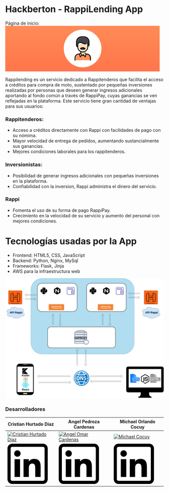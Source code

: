 # Hackberton - RappiLending App

Página de inicio:
[![RappiLending](https://github.com/TzStrikerYT/Hackberton_CrowdLendingApp/blob/test_environment/readme_img/portada.jpg)](http://rappilending.online/)

Rappilending es un servicio dedicado a Rappitenderos que facilita el acceso a créditos para compra de moto, sustentado por pequeñas inversiones realizadas por personas que deseen generar ingresos adicionales aportando al fondo común a través de RappiPay, cuyas ganancias se ven reflejadas en la plataforma. Este servicio tiene gran cantidad de ventajas para sus usuarios:

### Rappitenderos:
  - Acceso a créditos directamente con Rappi con facilidades de pago con su nómima.
  - Mayor velocidad de entrega de pedidos, aumentando sustancialmente sus ganancias.
  - Mejores condiciones laborales para los rappitenderos.
 
### Inversionistas:
  - Posibilidad de generar ingresos adicionales con pequeñas inversiones en la plataforma.
  - Confiabilidad con la inversion, Rappi administra el dinero del servicio.

### Rappi
  - Fomenta el uso de su forma de pago RappiPay.
  - Crecimiento en la velocidad de su servicio y aumento del personal con mejores condiciones.

# Tecnologías usadas por la App
  - Frontend: HTML5, CSS, JavaScript
  - Backend: Python, Nginx, MySql
  - Frameworks: Flask, Jinja
  - AWS para la infraestructura web

![Structure](https://github.com/TzStrikerYT/Hackberton_CrowdLendingApp/blob/test_environment/readme_img/CrowdLending_final.jpg)

### Desarrolladores
| Cristian Hurtado Diaz | Angel Pedroza Cardenas | Michael Orlando Cocuy |
| ---------------------- | ---------------------- | ------------------------------ | 
| [![Cristian Hurtado Diaz](https://media-exp1.licdn.com/dms/image/C4E03AQFujdHTZM-GGw/profile-displayphoto-shrink_200_200/0?e=1597881600&v=beta&t=GZTVugeXs1uEcAug44-0QjIyAnFDDEn4Da1mbRWL7qU)](https://github.com/cristian0497) | [![Angel Omar Cardenas](https://media-exp1.licdn.com/dms/image/C4D03AQH1KwCc7uokAQ/profile-displayphoto-shrink_200_200/0?e=1597881600&v=beta&t=lq0FBap9QnnLlzUF5biXv2ZHjkDcmeY3SVGuwB-6oCw)](https://github.com/AngelPedroza) | [![Michael Cocuy](https://media-exp1.licdn.com/dms/image/C4D03AQHE_44R-YJ8gw/profile-displayphoto-shrink_200_200/0?e=1597881600&v=beta&t=0L8CHwXLO-NxMqLbaxb6JJN-UeC8Kn80CDqfKgjhqr8)](https://github.com/TzStrikerYT) |
| [![](https://github.com/TzStrikerYT/Hackberton_CrowdLendingApp/blob/test_environment/readme_img/linkedin.png)](https://www.linkedin.com/in/cristian-diaz-software-engineer/) |  [![](https://github.com/TzStrikerYT/Hackberton_CrowdLendingApp/blob/test_environment/readme_img/linkedin.png)](https://www.linkedin.com/in/angel-omar-pedroza-cardenas-8189a0193/) | [![](https://github.com/TzStrikerYT/Hackberton_CrowdLendingApp/blob/test_environment/readme_img/linkedin.png)](https://www.linkedin.com/in/michael-cocuy-691b12191/) |


